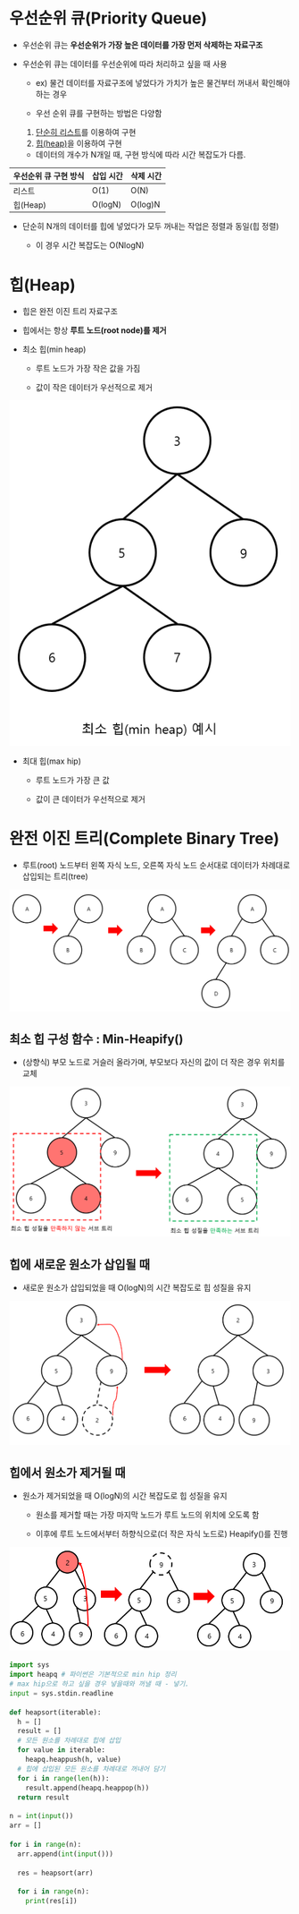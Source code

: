 # 우선순위 큐(Priority Queue)

- 우선순위 큐는 **우선순위가 가장 높은 데이터를 가장 먼저 삭제하는 자료구조**

- 우선순위 큐는 데이터를 우선순위에 따라 처리하고 싶을 때 사용
  
  - ex) 물건 데이터를 자료구조에 넣었다가 가치가 높은 물건부터 꺼내서 확인해야 하는 경우
  
  - 우선 순위 큐를 구현하는 방법은 다양함
  1. <u>단순히 리스트</u>를 이용하여 구현
  2. <u>힙(heap)</u>을 이용하여 구현
  - 데이터의 개수가 N개일 때, 구현 방식에 따라 시간 복잡도가 다름.

| 우선순위 큐 구현 방식 | 삽입 시간   | 삭제 시간   |
| ------------ | ------- | ------- |
| 리스트          | O(1)    | O(N)    |
| 힙(Heap)      | O(logN) | O(log)N |

- 단순히 N개의 데이터를 힙에 넣었다가 모두 꺼내는 작업은 정렬과 동일(힙 정렬)
  
  - 이 경우 시간 복잡도는 O(NlogN)

# 힙(Heap)

- 힙은 완전 이진 트리 자료구조

- 힙에서는 항상 **루트 노드(root node)를 제거**

- 최소 힙(min heap)
  
  - 루트 노드가 가장 작은 값을 가짐
  
  - 값이 작은 데이터가 우선적으로 제거

![최소 힙](우선순위.assets/최소_힙.PNG)

- 최대 힙(max hip)
  
  - 루트 노드가 가장 큰 값
  
  - 값이 큰 데이터가 우선적으로 제거

# 완전 이진 트리(Complete Binary Tree)

- 루트(root) 노드부터 왼쪽 자식 노드, 오른쪽 자식 노드 순서대로 데이터가 차례대로 삽입되는 트리(tree)

![완전_이진_트리](우선순위.assets/완전_이진_트리.PNG)

## 최소 힙 구성 함수 : Min-Heapify()

- (상향식) 부모 노드로 거슬러 올라가며, 부모보다 자신의 값이 더 작은 경우 위치를 교체

![최소_힙_구성_함수](우선순위.assets/최소_힙_구성_함수.PNG)

## 힙에 새로운 원소가 삽입될 때

- 새로운 원소가 삽입되었을 때 O(logN)의 시간 복잡도로 힙 성질을 유지

![힙 삽입](우선순위.assets/힙_삽입.PNG)

## 힙에서 원소가 제거될 때

- 원소가 제거되었을 때 O(logN)의 시간 복잡도로 힙 성질을 유지
  
  - 원소를 제거할 때는 가장 마지막 노드가 루트 노드의 위치에 오도록 함
  
  - 이후에 루트 노드에서부터 하향식으로(더 작은 자식 노드로) Heapify()를 진행

![힙 제거](우선순위.assets/힙_제거.PNG)

```python
import sys
import heapq # 파이썬은 기본적으로 min hip 정리
# max hip으로 하고 싶을 경우 넣을때와 꺼낼 때 - 넣기.
input = sys.stdin.readline

def heapsort(iterable):
  h = []
  result = []
  # 모든 원소를 차례대로 힙에 삽입
  for value in iterable: 
    heapq.heappush(h, value)
  # 힙에 삽입된 모든 원소를 차례대로 꺼내어 담기
  for i in range(len(h)):
    result.append(heapq.heappop(h))
  return result

n = int(input())
arr = []

for i in range(n):
  arr.append(int(input()))

  res = heapsort(arr)

  for i in range(n):
    print(res[i])
```